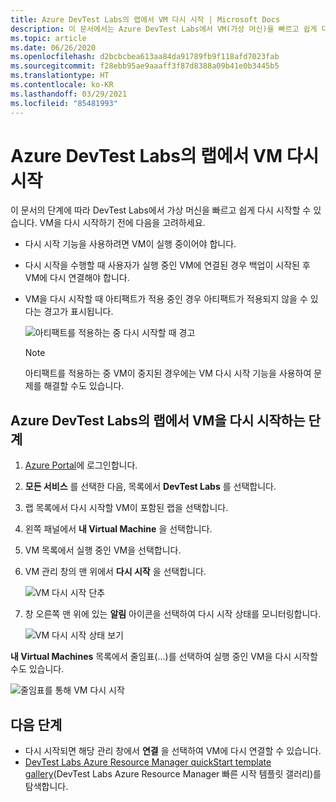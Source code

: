 ```yaml
---
title: Azure DevTest Labs의 랩에서 VM 다시 시작 | Microsoft Docs
description: 이 문서에서는 Azure DevTest Labs에서 VM(가상 머신)을 빠르고 쉽게 다시 시작하는 단계를 제공합니다.
ms.topic: article
ms.date: 06/26/2020
ms.openlocfilehash: d2bcbcbea613aa84da91789fb9f118afd7023fab
ms.sourcegitcommit: f28ebb95ae9aaaff3f87d8388a09b41e0b3445b5
ms.translationtype: HT
ms.contentlocale: ko-KR
ms.lasthandoff: 03/29/2021
ms.locfileid: "85481993"
---
```

# <a name="restart-a-vm-in-a-lab-in-azure-devtest-labs"></a>Azure DevTest Labs의 랩에서 VM 다시 시작
이 문서의 단계에 따라 DevTest Labs에서 가상 머신을 빠르고 쉽게 다시 시작할 수 있습니다. VM을 다시 시작하기 전에 다음을 고려하세요.

- 다시 시작 기능을 사용하려면 VM이 실행 중이어야 합니다.
- 다시 시작을 수행할 때 사용자가 실행 중인 VM에 연결된 경우 백업이 시작된 후 VM에 다시 연결해야 합니다.
- VM을 다시 시작할 때 아티팩트가 적용 중인 경우 아티팩트가 적용되지 않을 수 있다는 경고가 표시됩니다.

    ![아티팩트를 적용하는 중 다시 시작할 때 경고](./media/devtest-lab-restart-vm/devtest-lab-restart-vm-apply-artifacts.png)


   > [!NOTE]
   > 아티팩트를 적용하는 중 VM이 중지된 경우에는 VM 다시 시작 기능을 사용하여 문제를 해결할 수도 있습니다.
   >
   >

## <a name="steps-to-restart-a-vm-in-a-lab-in-azure-devtest-labs"></a>Azure DevTest Labs의 랩에서 VM을 다시 시작하는 단계
1. [Azure Portal](https://go.microsoft.com/fwlink/p/?LinkID=525040)에 로그인합니다.
1. **모든 서비스** 를 선택한 다음, 목록에서 **DevTest Labs** 를 선택합니다.
1. 랩 목록에서 다시 시작할 VM이 포함된 랩을 선택합니다.
1. 왼쪽 패널에서 **내 Virtual Machine** 을 선택합니다.
1. VM 목록에서 실행 중인 VM을 선택합니다.
1. VM 관리 창의 맨 위에서 **다시 시작** 을 선택합니다.

    ![VM 다시 시작 단추](./media/devtest-lab-restart-vm/devtest-lab-restart-vm.png)

1. 창 오른쪽 맨 위에 있는 **알림** 아이콘을 선택하여 다시 시작 상태를 모니터링합니다.

    ![VM 다시 시작 상태 보기](./media/devtest-lab-restart-vm/devtest-lab-restart-notification.png)

**내 Virtual Machines** 목록에서 줄임표(...)를 선택하여 실행 중인 VM을 다시 시작할 수도 있습니다.

![줄임표를 통해 VM 다시 시작](./media/devtest-lab-restart-vm/devtest-lab-restart-elipses.png)

## <a name="next-steps"></a>다음 단계
* 다시 시작되면 해당 관리 창에서 **연결** 을 선택하여 VM에 다시 연결할 수 있습니다.
* [DevTest Labs Azure Resource Manager quickStart template gallery](https://github.com/Azure/azure-devtestlab/tree/master/samples/DevTestLabs/QuickStartTemplates)(DevTest Labs Azure Resource Manager 빠른 시작 템플릿 갤러리)를 탐색합니다.
